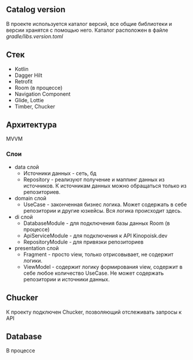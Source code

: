 <h2>Catalog version</h2>
В проекте используется каталог версий, все общие библиотеки и версии хранятся с помощью него.
Каталог расположен в файле <i>gradle/libs.version.toml</i>

<h2>Стек</h2>
<ul>
  <li>Kotlin</li>
  <li>Dagger Hilt</li>
  <li>Retrofit</li>
  <li>Room (в процессе)</li>
  <li>Navigation Component</li>
  <li>Glide, Lottie</li>
  <li>Timber, Chucker</li>
</ul>

<h2>Архитектура</h2>
MVVM
<h3>Слои</h3>
<ul>
  <li>data слой
  <ul>
    <li>Источники данных - сеть, бд</li>
    <li>Repository - реализуют получение и маппинг данных из источников. К источникам данных можно обращаться только из репозиториев.</li>
  </ul>
  </li>
  <li>domain слой
  <ul>
    <li>UseCase - законченная бизнес логика. Может содержать в себе репозитории и другие юзкейсы. Вся логика происходит здесь.</li>
  </ul>
  </li>
  <li>di слой
  <ul>
    <li>DatabaseModule - для подключения базы данных Room (в процессе)</li>
    <li>ApiServiceModule - для подключения к API Kinopoisk.dev</li>
    <li>RepositoryModule - для привязки репозиториев</li>
  </ul>
  </li>
  <li>presentation слой
  <ul>
    <li>Fragment - просто view, только отрисовывает, не содержит логики.</li>
    <li>ViewModel - содержит логику формирования view, содержит в себе любое количество UseCase. Не может содержать репозитории и источники данных.</li>
  </ul>
  </li>
</ul>

<h2>Chucker</h2>
К проекту подключен Chucker, позволяющий отслеживать запросы к API

<h2>Database</h2>
В процессе
